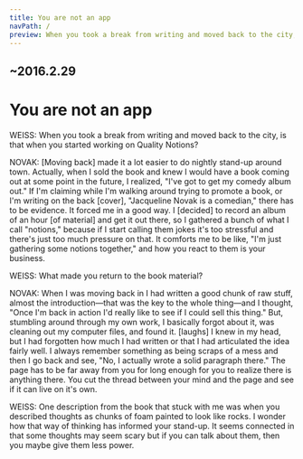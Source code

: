 ```yaml
---
title: You are not an app
navPath: /
preview: When you took a break from writing and moved back to the city, is that when you started working on Quality Notions? 
---
```


## ~2016.2.29
# You are not an app

WEISS: When you took a break from writing and moved back to the city, is that when you started working on Quality Notions? 

NOVAK: [Moving back] made it a lot easier to do nightly stand-up around town. Actually, when I sold the book and knew I would have a book coming out at some point in the future, I realized, "I've got to get my comedy album out." If I'm claiming while I'm walking around trying to promote a book, or I'm writing on the back [cover], "Jacqueline Novak is a comedian," there has to be evidence. It forced me in a good way. I [decided] to record an album of an hour [of material] and get it out there, so I gathered a bunch of what I call "notions," because if I start calling them jokes it's too stressful and there's just too much pressure on that. It comforts me to be like, "I'm just gathering some notions together," and how you react to them is your business. 

WEISS: What made you return to the book material? 

NOVAK: When I was moving back in I had written a good chunk of raw stuff, almost the introduction—that was the key to the whole thing—and I thought, "Once I'm back in action I'd really like to see if I could sell this thing." But, stumbling around through my own work, I basically forgot about it, was cleaning out my computer files, and found it. [laughs] I knew in my head, but I had forgotten how much I had written or that I had articulated the idea fairly well. I always remember something as being scraps of a mess and then I go back and see, "No, I actually wrote a solid paragraph there." The page has to be far away from you for long enough for you to realize there is anything there. You cut the thread between your mind and the page and see if it can live on it's own. 

WEISS: One description from the book that stuck with me was when you described thoughts as chunks of foam painted to look like rocks. I wonder how that way of thinking has informed your stand-up. It seems connected in that some thoughts may seem scary but if you can talk about them, then you maybe give them less power.
